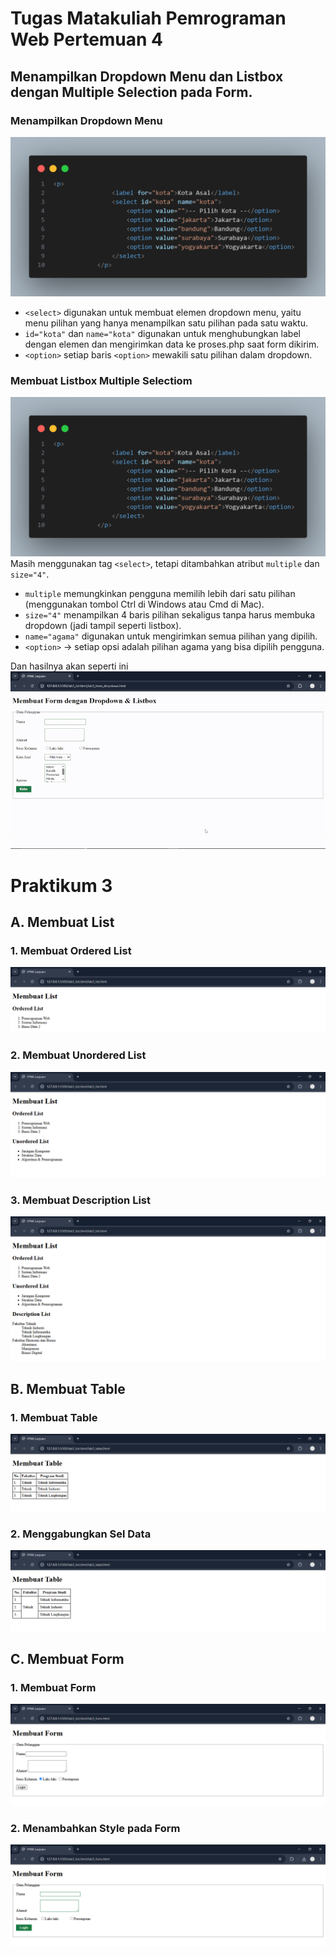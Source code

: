 # Tugas Matakuliah Pemrograman Web Pertemuan 4

## Menampilkan Dropdown Menu dan Listbox dengan Multiple Selection pada Form.
### Menampilkan Dropdown Menu
![image](img/code1.png)
- `<select>` digunakan untuk membuat elemen dropdown menu, yaitu menu pilihan yang hanya menampilkan satu pilihan pada satu waktu.
- `id="kota"` dan `name="kota"` digunakan untuk menghubungkan label dengan elemen dan mengirimkan data ke proses.php saat form dikirim.
- `<option>` setiap baris `<option>` mewakili satu pilihan dalam dropdown.

### Membuat Listbox Multiple Selectiom
![image](img/code1.png)
Masih menggunakan tag `<select>`, tetapi ditambahkan atribut `multiple` dan `size="4"`.
- `multiple` memungkinkan pengguna memilih lebih dari satu pilihan (menggunakan tombol Ctrl di Windows atau Cmd di Mac).
- `size="4"` menampilkan 4 baris pilihan sekaligus tanpa harus membuka dropdown (jadi tampil seperti listbox).
- `name="agama"` digunakan untuk mengirimkan semua pilihan yang dipilih.
- `<option>` → setiap opsi adalah pilihan agama yang bisa dipilih pengguna.

Dan hasilnya akan seperti ini
![image](img/g.gif)


# Praktikum 3

## A. Membuat List
###  1. Membuat Ordered List
![image](img/aa1.png)

###  2. Membuat Unordered List
![image](img/aa.png)

###  3. Membuat Description List
![image](img/aaa.png)

## B. Membuat Table
###  1. Membuat Table
![image](img/s.png)

###  2. Menggabungkan Sel Data
![image](img/ss.png)

## C. Membuat Form
###  1. Membuat Form
![image](img/t.png)

###  2. Menambahkan Style pada Form
![image](img/x.png)




